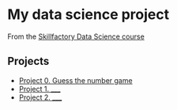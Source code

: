 # My data science project

From the [Skillfactory Data Science course](https://https://skillfactory.ru/courses/data-science)

## Projects

* [Project 0. Guess the number game](https://github.com/PlatonRemis/sf_data_science/tree/main/project_0)
* [Project 1. ___](___)
* [Project 2. ___](___)